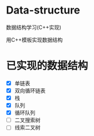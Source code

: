# Data-structure
数据结构学习(C++实现)

用C++模板实现数据结构  
# 已实现的数据结构

- [x] 单链表
- [x] 双向循环链表
- [x] 栈
- [x] 队列
- [x] 循环队列
- [ ] 二叉搜索树
- [ ] 线索二叉树
